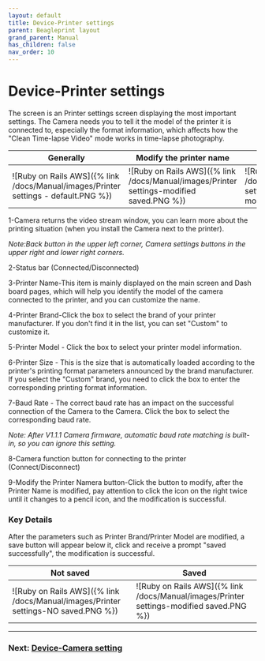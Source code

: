 ```yaml
---
layout: default
title: Device-Printer settings
parent: Beagleprint layout
grand_parent: Manual
has_children: false
nav_order: 10
---
```


# Device-Printer settings

The screen is an Printer settings screen displaying the most important settings. The Camera needs you to tell it the model of the printer it is connected to, especially the format information, which affects how the "Clean Time-lapse Video" mode works in time-lapse photography.

|Generally|Modify the printer name|Artillery SW X2|
|-|-|-|
|![Ruby on Rails AWS]({% link /docs/Manual/images/Printer settings - default.PNG %})|![Ruby on Rails AWS]({% link /docs/Manual/images/Printer settings-modified saved.PNG %})|![Ruby on Rails AWS]({% link /docs/Manual/images/Printer settings-example SW-X2-modify and save.PNG %})|


1-Camera returns the video stream window, you can learn more about the printing situation (when you install the Camera next to the printer).

_Note:Back button in the upper left corner, Camera settings buttons in the upper right and lower right corners._

2-Status bar (Connected/Disconnected)

3-Printer Name-This item is mainly displayed on the main screen and Dash board pages, which will help you identify the model of the camera connected to the printer, and you can customize the name.

4-Printer Brand-Click the box to select the brand of your printer manufacturer. If you don't find it in the list, you can set "Custom" to customize it.

5-Printer Model - Click the box to select your printer model information.

6-Printer Size - This is the size that is automatically loaded according to the printer's printing format parameters announced by the brand manufacturer. If you select the "Custom" brand, you need to click the box to enter the corresponding printing format information.

7-Baud Rate - The correct baud rate has an impact on the successful connection of the Camera to the Camera. Click the box to select the corresponding baud rate.

_Note: After V1.1.1 Camera firmware, automatic baud rate matching is built-in, so you can ignore this setting._

8-Camera function button for connecting to the printer (Connect/Disconnect)

9-Modify the Printer Namera button-Click the button to modify, after the Printer Name is modified, pay attention to click the icon on the right twice until it changes to a pencil icon, and the modification is successful.

### Key Details

After the parameters such as Printer Brand/Printer Model are modified, a save button will appear below it, click and receive a prompt "saved successfully", the modification is successful.

|Not saved|Saved|
|-|-|
|![Ruby on Rails AWS]({% link /docs/Manual/images/Printer settings-NO saved.PNG %})|![Ruby on Rails AWS]({% link /docs/Manual/images/Printer settings-modified saved.PNG %})|



---
### Next: [Device-Camera setting](/just-the-docs/docs/Manual/Beagleprint%20Device%20Camera%20settings)
